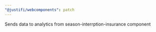 ```yaml
---
"@justifi/webcomponents": patch
---
```


Sends data to analytics from season-interrption-insurance component
